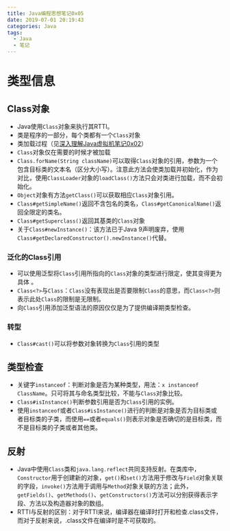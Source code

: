 ```yaml
---
title: Java编程思想笔记0x05
date: 2019-07-01 20:19:43
categories: Java
tags:
  - Java
  - 笔记
---
```


# 类型信息

## Class对象

- Java使用`Class`对象来执行其RTTI。
- 类是程序的一部分，每个类都有一个`Class`对象
- 类加载过程（见[深入理解Java虚拟机笔记0x02](2019/06/23/深入理解Java虚拟机笔记0x02/)）
- `Class`对象仅在需要的时候才被加载
- `Class.forName(String className)`可以取得`Class`对象的引用，参数为一个包含目标类的文本名（区分大小写）。注意此方法会使类加载并初始化，作为对比，使用`ClassLoader`对象的`loadClass()`方法只会对类进行加载，而不会初始化。
- `Object`对象有方法`getClass()`可以获取相应`Class`对象引用。
- `Class#getSimpleName()`返回不含包名的类名，`Class#getCanonicalName()`返回全限定的类名。
- `Class#getSuperclass()`返回其基类的`Class`对象
- 关于`Class#newInstance()`：该方法已于Java 9声明废弃，使用`Class#getDeclaredConstructor().newInstance()`代替。

### 泛化的Class引用

- 可以使用泛型将`Class`引用所指向的`Class`对象的类型进行限定，使其变得更为具体 。
- `Class<?>`与`Class`：`Class`没有表现出是否要限制`Class`的意思，而`Class<?>`则表示此处`Class`的限制是无限制。
- 向`Class`引用添加泛型语法的原因仅仅是为了提供编译期类型检查。

### 转型

- `Class#cast()`可以将参数对象转换为`Class`引用的类型

## 类型检查

- 关键字`instanceof`：判断对象是否为某种类型，用法：`x instanceof ClassName`。只可将其与命名类型比较，不能与`Class`对象比较。
- `Class#isInstance()`判断参数引用是否为`Class`引用的实例。
- 使用`instanceof`或者`Class#isInstance()`进行的判断是对象是否为目标类或者目标类的子类，而使用`==`或者`equals()`则表示对象是否确切的是目标类，而不是目标类的子类或者其他类。

## 反射

- Java中使用`Class`类和`java.lang.reflect`共同支持反射。在类库中，`Constructor`用于创建新的对象，`get()`和`set()`方法用于修改与`Field`对象关联的字段，`invoke()`方法用于调用与`Method`对象关联的方法；此外，`getFields()`、`getMethods()`、`getConstructors()`方法可以分别获得表示字段、方法以及构造器对象的数组。
- RTTI与反射的区别：对于RTTI来说，编译器在编译时打开和检查.class文件，而对于反射来说，.class文件在编译时是不可获取的。